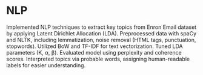 # NLP
Implemented NLP techniques to extract key topics from Enron Email dataset  by applying Latent Dirichlet Allocation (LDA). Preprocessed data with spaCy and NLTK, including lemmatization, noise removal (HTML tags, punctuation, stopwords). Utilized BoW and TF-IDF for text vectorization. Tuned LDA parameters (K, α, β). Evaluated model using perplexity and coherence scores. Interpreted topics via probable words, assigning human-readable labels for easier understanding.

